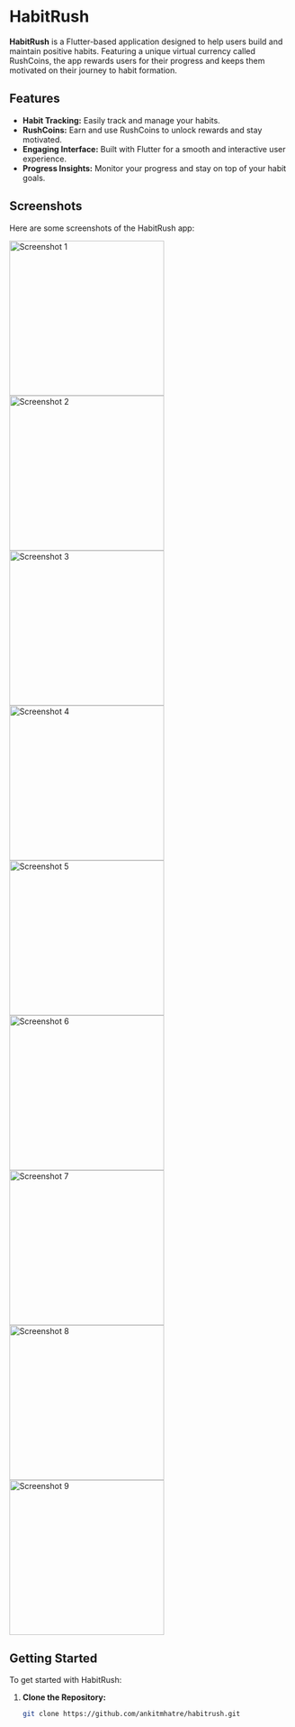 # HabitRush

**HabitRush** is a Flutter-based application designed to help users build and maintain positive habits. Featuring a unique virtual currency called RushCoins, the app rewards users for their progress and keeps them motivated on their journey to habit formation.

## Features

- **Habit Tracking:** Easily track and manage your habits.
- **RushCoins:** Earn and use RushCoins to unlock rewards and stay motivated.
- **Engaging Interface:** Built with Flutter for a smooth and interactive user experience.
- **Progress Insights:** Monitor your progress and stay on top of your habit goals.

## Screenshots

Here are some screenshots of the HabitRush app:

<img src="images/1.png" width="275" alt="Screenshot 1"> <img src="images/2.png" width="275" alt="Screenshot 2"> <img src="images/3.png" width="275" alt="Screenshot 3"> <img src="images/4.png" width="275" alt="Screenshot 4"> <img src="images/5.png" width="275" alt="Screenshot 5"> <img src="images/6.png" width="275" alt="Screenshot 6"> <img src="images/7.png" width="275" alt="Screenshot 7"> <img src="images/8.png" width="275" alt="Screenshot 8"> <img src="images/9.png" width="275" alt="Screenshot 9">

## Getting Started

To get started with HabitRush:

1. **Clone the Repository:**

   ```bash
   git clone https://github.com/ankitmhatre/habitrush.git
